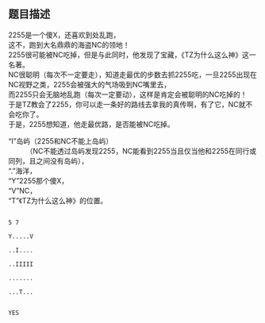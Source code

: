 ## 题目描述

<p>2255是一个傻X，还喜欢到处乱跑，<br> 这不，跑到大名鼎鼎的海盗NC的领地！<br> 2255很可能被NC吃掉，但是与此同时，他发现了宝藏，《TZ为什么这么神》这一名著。<br> NC很聪明（每次不一定要走），知道走最优的步数去抓2255吃，一旦2255出现在NC视野之类，2255会被强大的气场吸到NC嘴里去，<br> 而2255只会无脑地乱跑（每次一定要动），这样是肯定会被聪明的NC吃掉的！<br> 于是TZ教会了2255，你可以走一条好的路线去拿我的真传啊，有了它，NC就不会吃你了。<br> 于是，2255想知道，他走最优路，是否能被NC吃掉。</p> 
<p>“I”岛屿（2255和NC不能上岛屿）<br>          （NC不能透过岛屿发现2255，NC能看到2255当且仅当他和2255在同行或同列，且之间没有岛屿），<br> “.”海洋，<br> “Y”2255那个傻X，<br> “V”NC，<br> “T”《TZ为什么这么神》的位置。</p>

```input1
5 7
Y.....V
..I....
..IIIII
.......
...T...
```
```output1
YES
```
